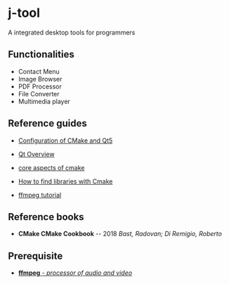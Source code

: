 # j-tool
A integrated desktop tools for programmers

## Functionalities
- Contact Menu
- Image Browser
- PDF Processor
- File Converter
- Multimedia player

## Reference guides
- [Configuration of CMake and Qt5](https://zhuanlan.zhihu.com/p/34667993)

- [Qt Overview](https://doc.qt.io/qt-5/overviews-main.html)

- [core aspects of cmake](https://medium.com/@ilja.kosynkin/android-cmake-and-ffmpeg-part-one-cmake-in-android-cookbook-b9f27f9937b)

- [How to find libraries with Cmake](https://gitlab.kitware.com/cmake/community/-/wikis/doc/tutorials/How-To-Find-Libraries)

- [ffmpeg tutorial](http://dranger.com/ffmpeg/tutorial01.html)

## Reference books
- **CMake CMake Cookbook** -- 2018 *Bast, Radovan; Di Remigio, Roberto*

## Prerequisite
- [**ffmpeg** - *processor of audio and video*](https://ffmpeg.org/)

